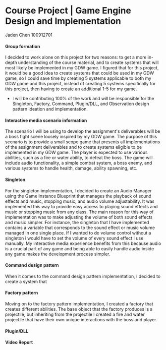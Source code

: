 # Course Project | Game Engine Design and Implementation
Jaden Chen 100912701

#### Group formation
I decided to work alone on this project for two reasons: to get a more in-depth understanding of the course material, and to create systems that will most likely be implemented in my GDW game. I figured that for this project, it would be a good idea to create systems that could be used in my GDW game, so 
I could save time by creating 5 systems applicable to both my GDW game and this project, instead of creating 5 systems specifically for this project, then having to create an additional 1-5 for my game.

- I will be contributing 100% of the work and will be responsible for the Singleton, Factory, Command, Plugin/DLL, and Observation design pattern ideation and implementation.

#### Interactive media scenario information
The scenario I will be using to develop the assignment's deliverables will be a boss fight scene loosely inspired by my GDW game. The purpose of this scenario is to provide a small scope game that presents all implementations of the assignment deliverables and to create systems eligible to be implemented in my GDW game. 
The player is expected to use various abilities, such as a fire or water ability, to defeat the boss. The game will include audio functionality, a simple combat system, a boss enemy, and various systems to handle health, damage, ability spawning, etc.

#### Singleton
For the singleton implementation, I decided to create an Audio Manager using the Game Instance Blueprint that manages the playback of sound effects and music, stopping music, and audio volume adjustability.
It was implemented this way to provide easy access to playing sound effects and music or stopping music from any class. The main reason for this way of implementation was to make adjusting the volume of both sound effects and music simpler.
For instance, the singleton that I have implemented contains a variable that corresponds to the sound effect or music volume managed in one single place. If I wanted to do volume control without a singleton i would have to set the volume of every sound effect I use manually.
My interactive media experience benefits from this because audio is a crucial part of any game and being able to easily handle audio inside any game makes the development process simpler.

#### Command design pattern
When it comes to the command design pattern implementation, I decided to create a system that 

#### Factory pattern
Moving on to the factory pattern implementation, I created a factory that creates different abilities. The base object that the factory produces is a projectile, but inheriting from the projectile I created a fire and water projectile that have their own unique interactions with the boss and player.


#### Plugin/DLL


#### Video Report
